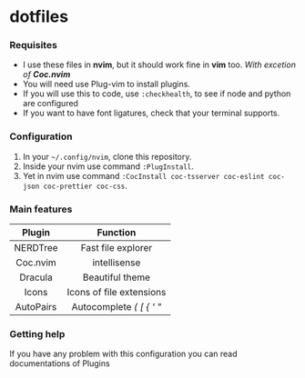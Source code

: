 # dotfiles

### Requisites

- I use these files in **nvim**, but it should work fine in **vim** too. _With excetion of **Coc.nvim**_
- You will need use Plug-vim to install plugins.
- If you will use this to code, use ```:checkhealth```, to see if node and python are configured
- If you want to have font ligatures, check that your terminal supports.

### Configuration

1. In your ``` ~/.config/nvim ```, clone this repository.
2. Inside your nvim use command ``` :PlugInstall ```.
3. Yet in nvim use command ``` :CocInstall coc-tsserver coc-eslint coc-json coc-prettier coc-css ```.

### Main features

|   Plugin  |         Function         |
|:---------:|:------------------------:|
|  NERDTree |    Fast file explorer    |
|  Coc.nvim |       intellisense       |
|  Dracula  |      Beautiful theme     |
|   Icons   | Icons of file extensions |
| AutoPairs | Autocomplete _( [ { ' "_ |

### Getting help

If you have any problem with this configuration you can read documentations of Plugins
